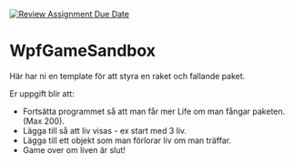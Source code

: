[![Review Assignment Due Date](https://classroom.github.com/assets/deadline-readme-button-24ddc0f5d75046c5622901739e7c5dd533143b0c8e959d652212380cedb1ea36.svg)](https://classroom.github.com/a/ZI1ExyFU)
# WpfGameSandbox


Här har ni en template för att styra en raket och fallande paket.

Er uppgift blir att:
- Fortsätta programmet så att man får mer Life om man fångar paketen. (Max 200).
- Lägga till så att liv visas - ex start med 3 liv.
- Lägga till ett objekt som man förlorar liv om man träffar.
- Game over om liven är slut!
